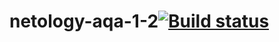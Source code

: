 # netology-aqa-1-2[![Build status](https://ci.appveyor.com/api/projects/status/k94yteei9gkk8huc?svg=true)](https://ci.appveyor.com/project/KlevtsovAndrey/netology-aqa-1-2)
